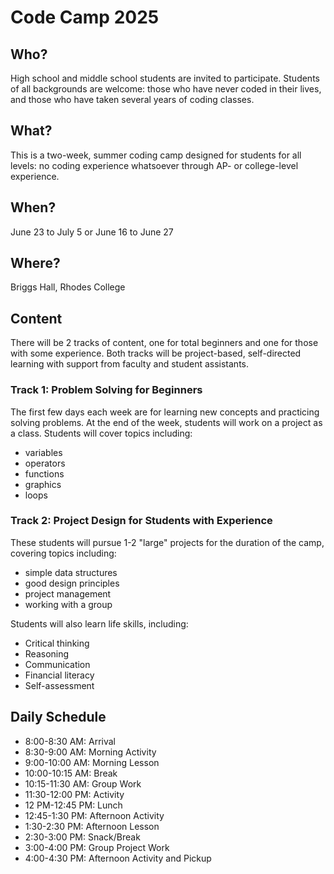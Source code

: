 # Code Camp 2025

## Who?
High school and middle school students are invited to participate. Students of all backgrounds are welcome: those who have never coded in their lives, and those who have taken several years of coding classes.

## What?
This is a two-week, summer coding camp designed for students for all levels: no coding experience whatsoever through AP- or college-level experience.

## When?
June 23 to July 5 or June 16 to June 27

## Where?
Briggs Hall, Rhodes College

## Content
There will be 2 tracks of content, one for total beginners and one for those with some experience. Both tracks will be project-based, self-directed learning with support from faculty and student assistants.

### Track 1: Problem Solving for Beginners
The first few days each week are for learning new concepts and practicing solving problems. At the end of the week, students will work on a project as a class. Students will cover topics including:
* variables
* operators
* functions
* graphics
* loops

### Track 2: Project Design for Students with Experience
These students will pursue 1-2 "large" projects for the duration of the camp, covering topics including:
* simple data structures
* good design principles
* project management
* working with a group

Students will also learn life skills, including:
* Critical thinking
* Reasoning
* Communication
* Financial literacy
* Self-assessment
  
## Daily Schedule
* 8:00-8:30 AM:    Arrival
* 8:30-9:00 AM:    Morning Activity
* 9:00-10:00 AM:   Morning Lesson
* 10:00-10:15 AM:  Break
* 10:15-11:30 AM:  Group Work
* 11:30-12:00 PM:  Activity
* 12 PM-12:45 PM:  Lunch
* 12:45-1:30 PM:   Afternoon Activity
* 1:30-2:30 PM:    Afternoon Lesson
* 2:30-3:00 PM:    Snack/Break
* 3:00-4:00 PM:    Group Project Work
* 4:00-4:30 PM:    Afternoon Activity and Pickup
